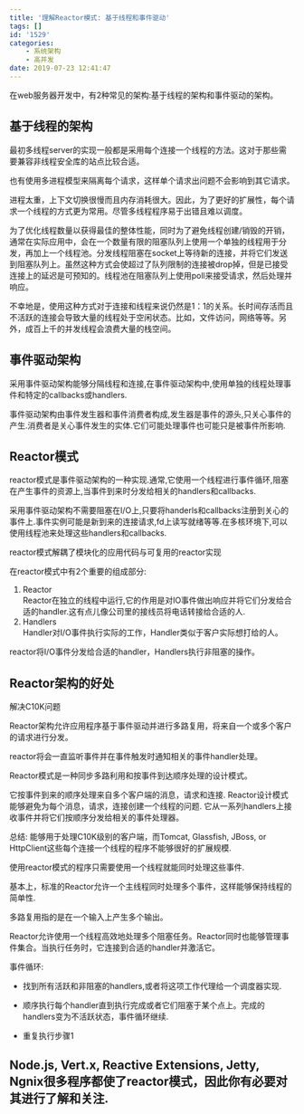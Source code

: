 ```yaml
---
title: '理解Reactor模式: 基于线程和事件驱动'
tags: []
id: '1529'
categories:
    - 系统架构
    - 高并发
date: 2019-07-23 12:41:47
---
```


在web服务器开发中，有2种常见的架构:基于线程的架构和事件驱动的架构。

## 基于线程的架构

  
最初多线程server的实现一般都是采用每个连接一个线程的方法。这对于那些需要兼容非线程安全库的站点比较合适。

也有使用多进程模型来隔离每个请求，这样单个请求出问题不会影响到其它请求。

进程太重，上下文切换很慢而且内存消耗很大。因此，为了更好的扩展性，每个请求一个线程的方式更为常用。尽管多线程程序易于出错且难以调度。

为了优化线程数量以获得最佳的整体性能，同时为了避免线程创建/销毁的开销，通常在实际应用中，会在一个数量有限的阻塞队列上使用一个单独的线程用于分发，再加上一个线程池。分发线程阻塞在socket上等待新的连接，并将它们发送到阻塞队列上。虽然这种方式会使超过了队列限制的连接被drop掉，但是已接受连接上的延迟是可预知的。线程池在阻塞队列上使用poll来接受请求，然后处理并响应。

不幸地是，使用这种方式对于连接和线程来说仍然是1：1的关系。长时间存活而且不活跃的连接会导致大量的线程处于空闲状态。比如，文件访问，网络等等。另外，成百上千的并发线程会浪费大量的栈空间。

## 事件驱动架构

  
采用事件驱动架构能够分隔线程和连接,在事件驱动架构中,使用单独的线程处理事件和特定的callbacks或handlers.

事件驱动架构由事件发生器和事件消费者构成,发生器是事件的源头,只关心事件的产生.消费者是关心事件发生的实体.它们可能处理事件也可能只是被事件所影响.

## Reactor模式

  
reactor模式是事件驱动架构的一种实现.通常,它使用一个线程进行事件循环,阻塞在产生事件的资源上,当事件到来时分发给相关的handlers和callbacks.

采用事件驱动架构不需要阻塞在I/O上,只要将handerls和callbacks注册到关心的事件上.事件实例可能是新到来的连接请求,fd上读写就绪等等.在多核环境下,可以使用线程池来处理这些handlers和callbacks.

reactor模式解耦了模块化的应用代码与可复用的reactor实现

在reactor模式中有2个重要的组成部分:

1.  Reactor  
    Reactor在独立的线程中运行,它的作用是对IO事件做出响应并将它们分发给合适的handler.这有点儿像公司里的接线员将电话转接给合适的人.
2.  Handlers  
    Handler对I/O事件执行实际的工作，Handler类似于客户实际想打给的人。

reactor将I/O事件分发给合适的handler，Handlers执行非阻塞的操作。

## Reactor架构的好处

解决C10K问题

Reactor架构允许应用程序基于事件驱动并进行多路复用，将来自一个或多个客户的请求进行分发。

reactor将会一直监听事件并在事件触发时通知相关的事件handler处理。

Reactor模式是一种同步多路利用和按事件到达顺序处理的设计模式。

它按事件到来的顺序处理来自多个客户端的消息，请求和连接. Reactor设计模式能够避免为每个消息，请求，连接创建一个线程的问题. 它从一系列handlers上接收事件并将它们按顺序分发给相关的事件处理器。

总结: 能够用于处理C10K级别的客户端，而Tomcat, Glassfish, JBoss, or HttpClient这些每个连接一个线程的程序不能够很好的扩展规模.

使用reactor模式的程序只需要使用一个线程就能同时处理这些事件.

基本上，标准的Reactor允许一个主线程同时处理多个事件，这样能够保持线程的简单性. 

多路复用指的是在一个输入上产生多个输出。

Reactor允许使用一个线程高效地处理多个阻塞任务。Reactor同时也能够管理事件集合。当执行任务时，它连接到合适的handler并激活它。

事件循环:

*   找到所有活跃和非阻塞的handlers,或者将这项工作代理给一个调度器实现.

*   顺序执行每个handler直到执行完成或者它们阻塞于某个点上。完成的handlers变为不活跃状态，事件循环继续.

*   重复执行步骤1

## Node.js, Vert.x, Reactive Extensions, Jetty, Ngnix很多程序都使了reactor模式，因此你有必要对其进行了解和关注.